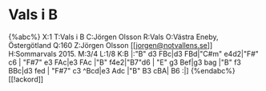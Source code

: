 # Vals i B

{%abc%}
X:1
T:Vals i B
C:Jörgen Olsson
R:Vals
O:Västra Eneby, Östergötland
Q:160
Z:Jörgen Olsson [[jorgen@notvallens.se]]
H:Sommarvals 2015.
M:3/4
L:1/8
K:B
|:"B" d3 FBc|d3 FBd|"C#m" e4d2|"F#" c6 |
"F#7" e3 FAc|e3 FAc |"B" f4e2|"B7"d6 |
"E" g3 Bef|g3 bag |"B" f3 BBc|d3 fed |
"F#7" c3 ^Bcd|e3 Adc |"B" B3 cBA| B6 :|] 
{%endabc%}
[[!ackord]]
